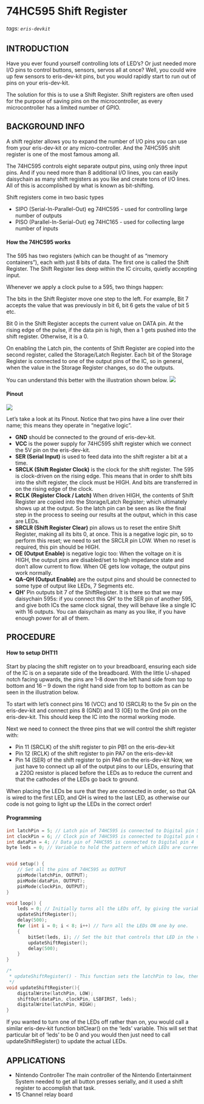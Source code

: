 # 74HC595 Shift Register
###### tags: `eris-devkit`

## INTRODUCTION
Have you ever found yourself controlling lots of LED’s? Or just needed more I/O pins to control buttons, sensors, servos all at once? Well, you could wire up few sensors to eris-dev-kit pins, but you would rapidly start to run out of pins on your eris-dev-kit.

The solution for this is to use a Shift Register. Shift registers are often used for the purpose of saving pins on the microcontroller, as every microcontroller has a limited number of GPIO.

## BACKGROUND INFO
A shift register allows you to expand the number of I/O pins you can use from your eris-dev-kit or any micro-controller. And the 74HC595 shift register is one of the most famous among all.

The 74HC595 controls eight separate output pins, using only three input pins. And if you need more than 8 additional I/O lines, you can easily daisychain as many shift registers as you like and create tons of I/O lines. All of this is accomplished by what is known as bit-shifting.

Shift registers come in two basic types
* SIPO (Serial-In-Parallel-Out) eg 74HC595 - used for controlling large number of outputs
* PISO (Parallel-In-Serial-Out) eg 74HC165 - used for collecting large number of inputs


#### How the 74HC595 works

The 595 has two registers (which can be thought of as “memory containers”), each with just 8 bits of data. The first one is called the Shift Register. The Shift Register lies deep within the IC circuits, quietly accepting input.

Whenever we apply a clock pulse to a 595, two things happen:

The bits in the Shift Register move one step to the left. For example, Bit 7 accepts the value that was previously in bit 6, bit 6 gets the value of bit 5 etc.

Bit 0 in the Shift Register accepts the current value on DATA pin. At the rising edge of the pulse, if the data pin is high, then a 1 gets pushed into the shift register. Otherwise, it is a 0.

On enabling the Latch pin, the contents of Shift Register are copied into the second register, called the Storage/Latch Register. Each bit of the Storage Register is connected to one of the output pins of the IC, so in general, when the value in the Storage Register changes, so do the outputs.

You can understand this better with the illustration shown below.
![](https://i.imgur.com/vswYJLR.png)


#### Pinout
![](https://i.imgur.com/8YnBZUH.png)

Let’s take a look at its Pinout. Notice that two pins have a line over their name; this means they operate in “negative logic”. 

* **GND** should be connected to the ground of eris-dev-kit.
* **VCC** is the power supply for 74HC595 shift register which we connect the 5V pin on the eris-dev-kit.
* **SER (Serial Input)** is used to feed data into the shift register a bit at a time.
* **SRCLK (Shift Register Clock)** is the clock for the shift register. The 595 is clock-driven on the rising edge. This means that in order to shift bits into the shift register, the clock must be HIGH. And bits are transferred in on the rising edge of the clock.
* **RCLK (Register Clock / Latch)** When driven HIGH, the contents of Shift Register are copied into the Storage/Latch Register; which ultimately shows up at the output. So the latch pin can be seen as like the final step in the process to seeing our results at the output, which in this case are LEDs.
* **SRCLR (Shift Register Clear)** pin allows us to reset the entire Shift Register, making all its bits 0, at once. This is a negative logic pin, so to perform this reset; we need to set the SRCLR pin LOW. When no reset is required, this pin should be HIGH.
* **OE (Output Enable)** is negative logic too: When the voltage on it is HIGH, the output pins are disabled/set to high impedance state and don’t allow current to flow. When OE gets low voltage, the output pins work normally.
* **QA–QH (Output Enable)** are the output pins and should be connected to some type of output like LEDs, 7 Segments etc.
* **QH’** Pin outputs bit 7 of the ShiftRegister. It is there so that we may daisychain 595s: if you connect this QH’ to the SER pin of another 595, and give both ICs the same clock signal, they will behave like a single IC with 16 outputs. You can daisychain as many as you like, if you have enough power for all of them.


## PROCEDURE
#### How to setup DHT11

Start by placing the shift register on to your breadboard, ensuring each side of the IC is on a separate side of the breadboard. With the little U-shaped notch facing upwards, the pins are 1-8 down the left hand side from top to bottom and 16 – 9 down the right hand side from top to bottom as can be seen in the illustration below.

To start with let’s connect pins 16 (VCC) and 10 (SRCLR) to the 5v pin on the eris-dev-kit and connect pins 8 (GND) and 13 (OE) to the Gnd pin on the eris-dev-kit. This should keep the IC into the normal working mode.

Next we need to connect the three pins that we will control the shift register with:

* Pin 11 (SRCLK) of the shift register to pin PB1 on the eris-dev-kit
* Pin 12 (RCLK) of the shift register to pin PA7 on the eris-dev-kit
* Pin 14 (SER) of the shift register to pin PA6 on the eris-dev-kit
Now, we just have to connect up all of the output pins to our LEDs, ensuring that a 220Ω resistor is placed before the LEDs as to reduce the current and that the cathodes of the LEDs go back to ground.

When placing the LEDs be sure that they are connected in order, so that QA is wired to the first LED, and QH is wired to the last LED, as otherwise our code is not going to light up the LEDs in the correct order!



#### Programming

```cpp
int latchPin = 5; // Latch pin of 74HC595 is connected to Digital pin 5
int clockPin = 6; // Clock pin of 74HC595 is connected to Digital pin 6
int dataPin = 4; // Data pin of 74HC595 is connected to Digital pin 4
byte leds = 0; // Variable to hold the pattern of which LEDs are currently turned on or off


void setup() {
    // Set all the pins of 74HC595 as OUTPUT
    pinMode(latchPin, OUTPUT);
    pinMode(dataPin, OUTPUT);  
    pinMode(clockPin, OUTPUT);
}

void loop() {
    leds = 0; // Initially turns all the LEDs off, by giving the variable 'leds' the value 0
    updateShiftRegister();
    delay(500);
    for (int i = 0; i < 8; i++)	// Turn all the LEDs ON one by one.
    {
        bitSet(leds, i); // Set the bit that controls that LED in the variable 'leds'
        updateShiftRegister();
        delay(500);
    }
}

/*
 * updateShiftRegister() - This function sets the latchPin to low, then calls the eris-dev-kit function 'shiftOut' to shift out contents of variable 'leds' in the shift register before putting the 'latchPin' high again.
 */
void updateShiftRegister(){
    digitalWrite(latchPin, LOW);
    shiftOut(dataPin, clockPin, LSBFIRST, leds);
    digitalWrite(latchPin, HIGH);
}
```

If you wanted to turn one of the LEDs off rather than on, you would call a similar eris-dev-kit function bitClear() on the ‘leds’ variable. This will set that particular bit of ‘leds’ to be 0 and you would then just need to call updateShiftRegister() to update the actual LEDs.



## APPLICATIONS

- Nintendo Controller The main controller of the Nintendo Entertainment System needed to get all button presses serially, and it used a shift register to accomplish that task.
- 15 Channel relay board